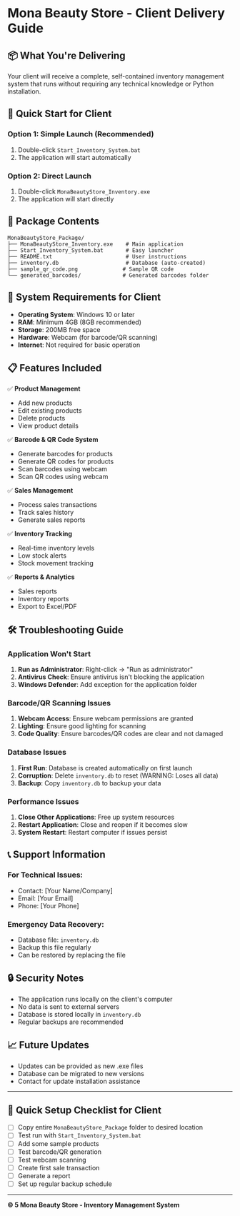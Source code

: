 # Mona Beauty Store - Client Delivery Guide

## 📦 What You're Delivering

Your client will receive a complete, self-contained inventory management system that runs without requiring any technical knowledge or Python installation.

## 🚀 Quick Start for Client

### Option 1: Simple Launch (Recommended)
1. Double-click `Start_Inventory_System.bat`
2. The application will start automatically

### Option 2: Direct Launch
1. Double-click `MonaBeautyStore_Inventory.exe`
2. The application will start directly

## 📁 Package Contents

```
MonaBeautyStore_Package/
├── MonaBeautyStore_Inventory.exe    # Main application
├── Start_Inventory_System.bat       # Easy launcher
├── README.txt                       # User instructions
├── inventory.db                     # Database (auto-created)
├── sample_qr_code.png              # Sample QR code
└── generated_barcodes/             # Generated barcodes folder
```

## 🔧 System Requirements for Client

- **Operating System**: Windows 10 or later
- **RAM**: Minimum 4GB (8GB recommended)
- **Storage**: 200MB free space
- **Hardware**: Webcam (for barcode/QR scanning)
- **Internet**: Not required for basic operation

## 📋 Features Included

✅ **Product Management**
- Add new products
- Edit existing products
- Delete products
- View product details

✅ **Barcode & QR Code System**
- Generate barcodes for products
- Generate QR codes for products
- Scan barcodes using webcam
- Scan QR codes using webcam

✅ **Sales Management**
- Process sales transactions
- Track sales history
- Generate sales reports

✅ **Inventory Tracking**
- Real-time inventory levels
- Low stock alerts
- Stock movement tracking

✅ **Reports & Analytics**
- Sales reports
- Inventory reports
- Export to Excel/PDF

## 🛠️ Troubleshooting Guide

### Application Won't Start
1. **Run as Administrator**: Right-click → "Run as administrator"
2. **Antivirus Check**: Ensure antivirus isn't blocking the application
3. **Windows Defender**: Add exception for the application folder

### Barcode/QR Scanning Issues
1. **Webcam Access**: Ensure webcam permissions are granted
2. **Lighting**: Ensure good lighting for scanning
3. **Code Quality**: Ensure barcodes/QR codes are clear and not damaged

### Database Issues
1. **First Run**: Database is created automatically on first launch
2. **Corruption**: Delete `inventory.db` to reset (WARNING: Loses all data)
3. **Backup**: Copy `inventory.db` to backup your data

### Performance Issues
1. **Close Other Applications**: Free up system resources
2. **Restart Application**: Close and reopen if it becomes slow
3. **System Restart**: Restart computer if issues persist

## 📞 Support Information

### For Technical Issues:
- Contact: [Your Name/Company]
- Email: [Your Email]
- Phone: [Your Phone]

### Emergency Data Recovery:
- Database file: `inventory.db`
- Backup this file regularly
- Can be restored by replacing the file

## 🔒 Security Notes

- The application runs locally on the client's computer
- No data is sent to external servers
- Database is stored locally in `inventory.db`
- Regular backups are recommended

## 📈 Future Updates

- Updates can be provided as new .exe files
- Database can be migrated to new versions
- Contact for update installation assistance

---

## 🎯 Quick Setup Checklist for Client

- [ ] Copy entire `MonaBeautyStore_Package` folder to desired location
- [ ] Test run with `Start_Inventory_System.bat`
- [ ] Add some sample products
- [ ] Test barcode/QR generation
- [ ] Test webcam scanning
- [ ] Create first sale transaction
- [ ] Generate a report
- [ ] Set up regular backup schedule

---

**© 5 Mona Beauty Store - Inventory Management System**

 